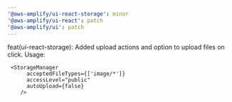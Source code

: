```yaml
---
'@aws-amplify/ui-react-storage': minor
'@aws-amplify/ui-react': patch
'@aws-amplify/ui': patch
---
```


feat(ui-react-storage): Added upload actions and option to upload files on click. Usage:

```
 <StorageManager
      acceptedFileTypes={['image/*']}
      accessLevel="public"
      autoUpload={false}
    />
```
